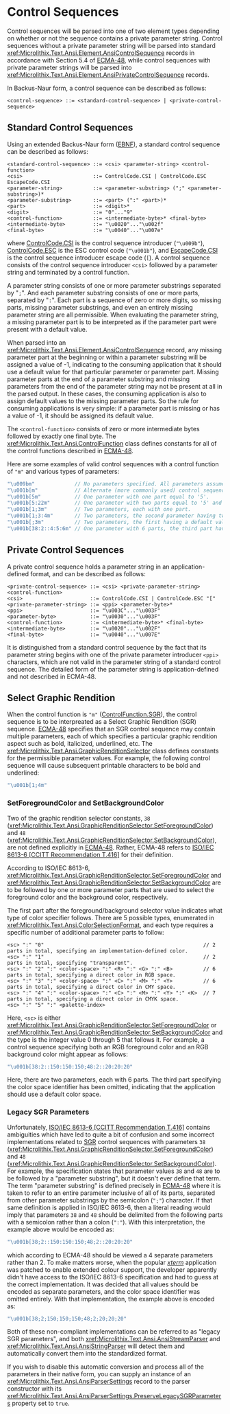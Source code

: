 # Control Sequences

Control sequences will be parsed into one of two element types depending on whether or not the sequence contains a private parameter string. Control sequences without a private parameter string will be parsed into standard <xref:Microlithix.Text.Ansi.Element.AnsiControlSequence> records in accordance with Section 5.4 of [ECMA-48](References.md#ecma-48), while control sequences with private parameter strings will be parsed into <xref:Microlithix.Text.Ansi.Element.AnsiPrivateControlSequence> records.

In Backus-Naur form, a control sequence can be described as follows:

```bnf
<control-sequence> ::= <standard-control-sequence> | <private-control-sequence>
```

## Standard Control Sequences

Using an extended Backus-Naur form ([EBNF](EBNF.md)), a standard control sequence can be described as follows:

```bnf
<standard-control-sequence> ::= <csi> <parameter-string> <control-function>
<csi>                       ::= ControlCode.CSI | ControlCode.ESC EscapeCode.CSI
<parameter-string>          ::= <parameter-substring> (";" <parameter-substring>)*
<parameter-substring>       ::= <part> (":" <part>)*
<part>                      ::= <digit>*
<digit>                     ::= "0"..."9"
<control-function>          ::= <intermediate-byte>* <final-byte>
<intermediate-byte>         ::= "\u0020"..."\u002f"
<final-byte>                ::= "\u0040"..."\u007e"
```

where [ControlCode.CSI](xref:Microlithix.Text.Ansi.ControlCode.CSI) is the control sequence introducer (`"\u009b"`), [ControlCode.ESC](xref:Microlithix.Text.Ansi.ControlCode.ESC) is the ESC control code (`"\u001b"`), and [EscapeCode.CSI](xref:Microlithix.Text.Ansi.EscapeCode.CSI) is the control sequence introducer escape code (`[`). A control sequence consists of the control sequence introducer `<csi>` followed by a parameter string and terminated by a control function.

A parameter string consists of one or more parameter substrings separated by "`;`". And each parameter substring consists of one or more parts, separated by "`:`". Each part is a sequence of zero or more digits, so missing parts, missing parameter substrings, and even an entirely missing parameter string are all permissible. When evaluating the parameter string, a missing parameter part is to be interpreted as if the parameter part were present with a default value.

When parsed into an <xref:Microlithix.Text.Ansi.Element.AnsiControlSequence> record, any missing parameter part at the beginning or within a parameter substring will be assigned a value of -1, indicating to the consuming application that it should use a default value for that particular parameter or parameter part. Missing parameter parts at the end of a parameter substring and missing parameters from the end of the parameter string may not be present at all in the parsed output. In these cases, the consuming application is also to assign default values to the missing parameter parts. So the rule for consuming applications is very simple: if a parameter part is missing or has a value of -1, it should be assigned its default value.

The `<control-function>` consists of zero or more intermediate bytes followed by exactly one final byte. The <xref:Microlithix.Text.Ansi.ControlFunction> class defines constants for all of the control functions described in [ECMA-48](References.md#ecma-48).

Here are some examples of valid control sequences with a control function of `"m"` and various types of parameters:

```csharp
"\u009bm"             // No parameters specified. All parameters assumed to have default values.
"\u001b[m"            // Alternate (more commonly used) control sequence introducer.
"\u001b[5m"           // One parameter with one part equal to '5'.
"\u001b[5:22m"        // One parameter with two parts equal to '5' and '22'.
"\u001b[1;3m"         // Two parameters, each with one part.
"\u001b[1;3:4m"       // Two parameters, the second parameter having two parts.
"\u001b[;3m"          // Two parameters, the first having a default value.
"\u001b[38:2::4:5:6m" // One parameter with 6 parts, the third part having a default value.
```

## Private Control Sequences

A private control sequence holds a parameter string in an application-defined format, and can be described as follows:

```bnf
<private-control-sequence> ::= <csi> <private-parameter-string> <control-function>
<csi>                      ::= ControlCode.CSI | ControlCode.ESC "["
<private-parameter-string> ::= <ppi> <parameter-byte>*
<ppi>                      ::= "\u003C"..."\u003F"
<parameter-byte>           ::= "\u0030"..."\u003F"
<control-function>         ::= <intermediate-byte>* <final-byte>
<intermediate-byte>        ::= "\u0020"..."\u002F"
<final-byte>               ::= "\u0040"..."\u007E"
```

It is distinguished from a standard control sequence by the fact that its parameter string begins with one of the private parameter introducer `<ppi>` characters, which are not valid in the parameter string of a standard control sequence. The detailed form of the parameter string is application-defined and not described in ECMA-48.

## Select Graphic Rendition

When the control function is `"m"` ([ControlFunction.SGR](xref:Microlithix.Text.Ansi.ControlFunction.SGR)), the control sequence is to be interpreated as a Select Graphic Rendition (SGR) sequence. [ECMA-48](References.md#ecma-48) specifies that an SGR control sequence may contain multiple parameters, each of which specifies a particular graphic rendition aspect such as bold, italicized, underlined, etc. The <xref:Microlithix.Text.Ansi.GraphicRenditionSelector> class defines constants for the permissible parameter values. For example, the following control sequence will cause subsequent printable characters to be bold and underlined:

```csharp
"\u001b[1;4m"
```

### SetForegroundColor and SetBackgroundColor

Two of the graphic rendition selector constants, `38` (<xref:Microlithix.Text.Ansi.GraphicRenditionSelector.SetForegroundColor>) and `48` (<xref:Microlithix.Text.Ansi.GraphicRenditionSelector.SetBackgroundColor>), are not defined explicitly in [ECMA-48](References.md#ecma-48). Rather, ECMA-48 refers to  [ISO/IEC 8613-6 \[CCITT Recommendation T.416\]](References.md#isoiec-8613-6-ccitt-recommendation-t416) for their definition.

According to ISO/IEC 8613-6, <xref:Microlithix.Text.Ansi.GraphicRenditionSelector.SetForegroundColor> and <xref:Microlithix.Text.Ansi.GraphicRenditionSelector.SetBackgroundColor> are to be followed by one or more parameter parts that are used to select the foreground color and the background color, respectively.

The first part after the foreground/background selector value indicates what type of color specifier follows. There are 5 possible types, enumerated in <xref:Microlithix.Text.Ansi.ColorSelectionFormat>, and each type requires a specific number of additional parameter parts to follow:

```bnf
<sc> ":" "0"                                                    // 2 parts in total, specifying an implementation-defined color.
<sc> ":" "1"                                                    // 2 parts in total, specifying "transparent".
<sc> ":" "2" ":" <color-space> ":" <R> ":" <G> ":" <B>          // 6 parts in total, specifying a direct color in RGB space.
<sc> ":" "3" ":" <color-space> ":" <C> ":" <M> ":" <Y>          // 6 parts in total, specifying a direct color in CMY space.
<sc> ":" "4" ":" <color-space> ":" <C> ":" <M> ":" <Y> ":" <K>  // 7 parts in total, specifying a direct color in CMYK space.
<sc> ":" "5" ":" <palette-index>
```

Here, `<sc>` is either <xref:Microlithix.Text.Ansi.GraphicRenditionSelector.SetForegroundColor> or <xref:Microlithix.Text.Ansi.GraphicRenditionSelector.SetBackgroundColor> and the type is the integer value 0 through 5 that follows it. For example, a control sequence specifying both an RGB foreground color and an RGB background color might appear as follows:

```csharp
"\u001b[38:2::150:150:150;48:2::20:20:20"
```

Here, there are two parameters, each with 6 parts. The third part specifying the color space identifier has been omitted, indicating that the application should use a default color space.

### Legacy SGR Parameters

Unfortunately, [ISO/IEC 8613-6 \[CCITT Recommendation T.416\]](References.md#isoiec-8613-6-ccitt-recommendation-t416) contains ambiguities which have led to quite a bit of confusion and some incorrect implementations related to [SGR](#select-graphic-rendition) control sequences with parameters `38` (<xref:Microlithix.Text.Ansi.GraphicRenditionSelector.SetForegroundColor>) and `48` (<xref:Microlithix.Text.Ansi.GraphicRenditionSelector.SetBackgroundColor>). For example, the specification states that parameter values `38` and `48` are to be followed by a "parameter substring", but it doesn't ever define that term. The term "parameter substring" is defined precisely in [ECMA-48](References.md#ecma-48) where it is taken to refer to an entire parameter inclusive of all of its parts, separated from other parameter substrings by the semicolon (`";"`) character. If that same definition is applied in ISO/IEC 8613-6, then a literal reading would imply that parameters `38` and `48` should be delimited from the following parts with a semicolon rather than a colon (`":"`). With this interpretation, the example above would be encoded as:

```csharp
"\u001b[38;2::150:150:150;48;2::20:20:20"
```

which according to ECMA-48 should be viewed a 4 separate parameters rather than 2. To make matters worse, when the popular [*xterm*](https://en.wikipedia.org/wiki/Xterm) application was patched to enable extended colour support, the developer apparently didn't have access to the ISO/IEC 8613-6 specification and had to guess at the correct implementation. It was decided that all values should be encoded as separate parameters, and the color space identifier was omitted entirely. With that implementation, the example above is encoded as:

```csharp
"\u001b[38;2;150;150;150;48;2;20;20;20"
```

Both of these non-compliant implementations can be referred to as "legacy SGR parameters", and both <xref:Microlithix.Text.Ansi.AnsiStreamParser> and <xref:Microlithix.Text.Ansi.AnsiStringParser> will detect them and automatically convert them into the standardized format.

If you wish to disable this automatic conversion and process all of the parameters in their native form, you can supply an instance of an <xref:Microlithix.Text.Ansi.AnsiParserSettings> record to the parser constructor with its <xref:Microlithix.Text.Ansi.AnsiParserSettings.PreserveLegacySGRParameters> property set to `true`.

